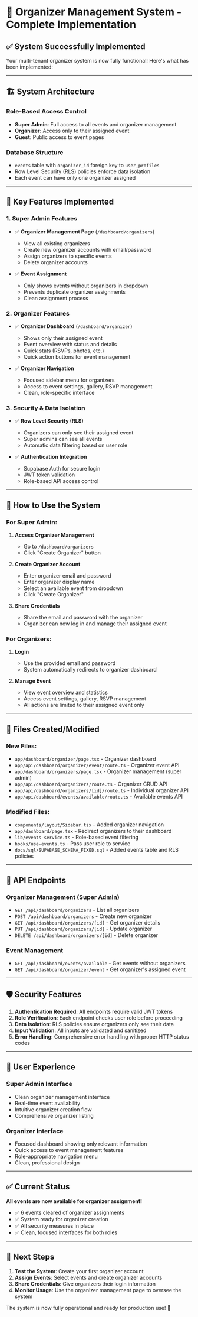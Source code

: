# 🎉 Organizer Management System - Complete Implementation

## ✅ **System Successfully Implemented**

Your multi-tenant organizer system is now fully functional! Here's what has been implemented:

---

## 🏗️ **System Architecture**

### **Role-Based Access Control**

- **Super Admin**: Full access to all events and organizer management
- **Organizer**: Access only to their assigned event
- **Guest**: Public access to event pages

### **Database Structure**

- `events` table with `organizer_id` foreign key to `user_profiles`
- Row Level Security (RLS) policies enforce data isolation
- Each event can have only one organizer assigned

---

## 🎯 **Key Features Implemented**

### **1. Super Admin Features**

- ✅ **Organizer Management Page** (`/dashboard/organizers`)

  - View all existing organizers
  - Create new organizer accounts with email/password
  - Assign organizers to specific events
  - Delete organizer accounts

- ✅ **Event Assignment**
  - Only shows events without organizers in dropdown
  - Prevents duplicate organizer assignments
  - Clean assignment process

### **2. Organizer Features**

- ✅ **Organizer Dashboard** (`/dashboard/organizer`)

  - Shows only their assigned event
  - Event overview with status and details
  - Quick stats (RSVPs, photos, etc.)
  - Quick action buttons for event management

- ✅ **Organizer Navigation**
  - Focused sidebar menu for organizers
  - Access to event settings, gallery, RSVP management
  - Clean, role-specific interface

### **3. Security & Data Isolation**

- ✅ **Row Level Security (RLS)**

  - Organizers can only see their assigned event
  - Super admins can see all events
  - Automatic data filtering based on user role

- ✅ **Authentication Integration**
  - Supabase Auth for secure login
  - JWT token validation
  - Role-based API access control

---

## 🚀 **How to Use the System**

### **For Super Admin:**

1. **Access Organizer Management**

   - Go to `/dashboard/organizers`
   - Click "Create Organizer" button

2. **Create Organizer Account**

   - Enter organizer email and password
   - Enter organizer display name
   - Select an available event from dropdown
   - Click "Create Organizer"

3. **Share Credentials**
   - Share the email and password with the organizer
   - Organizer can now log in and manage their assigned event

### **For Organizers:**

1. **Login**

   - Use the provided email and password
   - System automatically redirects to organizer dashboard

2. **Manage Event**
   - View event overview and statistics
   - Access event settings, gallery, RSVP management
   - All actions are limited to their assigned event only

---

## 📁 **Files Created/Modified**

### **New Files:**

- `app/dashboard/organizer/page.tsx` - Organizer dashboard
- `app/api/dashboard/organizer/event/route.ts` - Organizer event API
- `app/dashboard/organizers/page.tsx` - Organizer management (super admin)
- `app/api/dashboard/organizers/route.ts` - Organizer CRUD API
- `app/api/dashboard/organizers/[id]/route.ts` - Individual organizer API
- `app/api/dashboard/events/available/route.ts` - Available events API

### **Modified Files:**

- `components/layout/Sidebar.tsx` - Added organizer navigation
- `app/dashboard/page.tsx` - Redirect organizers to their dashboard
- `lib/events-service.ts` - Role-based event filtering
- `hooks/use-events.ts` - Pass user role to service
- `docs/sql/SUPABASE_SCHEMA_FIXED.sql` - Added events table and RLS policies

---

## 🔧 **API Endpoints**

### **Organizer Management (Super Admin)**

- `GET /api/dashboard/organizers` - List all organizers
- `POST /api/dashboard/organizers` - Create new organizer
- `GET /api/dashboard/organizers/[id]` - Get organizer details
- `PUT /api/dashboard/organizers/[id]` - Update organizer
- `DELETE /api/dashboard/organizers/[id]` - Delete organizer

### **Event Management**

- `GET /api/dashboard/events/available` - Get events without organizers
- `GET /api/dashboard/organizer/event` - Get organizer's assigned event

---

## 🛡️ **Security Features**

1. **Authentication Required**: All endpoints require valid JWT tokens
2. **Role Verification**: Each endpoint checks user role before proceeding
3. **Data Isolation**: RLS policies ensure organizers only see their data
4. **Input Validation**: All inputs are validated and sanitized
5. **Error Handling**: Comprehensive error handling with proper HTTP status codes

---

## 🎨 **User Experience**

### **Super Admin Interface**

- Clean organizer management interface
- Real-time event availability
- Intuitive organizer creation flow
- Comprehensive organizer listing

### **Organizer Interface**

- Focused dashboard showing only relevant information
- Quick access to event management features
- Role-appropriate navigation menu
- Clean, professional design

---

## ✅ **Current Status**

**All events are now available for organizer assignment!**

- ✅ 6 events cleared of organizer assignments
- ✅ System ready for organizer creation
- ✅ All security measures in place
- ✅ Clean, focused interfaces for both roles

---

## 🚀 **Next Steps**

1. **Test the System**: Create your first organizer account
2. **Assign Events**: Select events and create organizer accounts
3. **Share Credentials**: Give organizers their login information
4. **Monitor Usage**: Use the organizer management page to oversee the system

The system is now fully operational and ready for production use! 🎉
